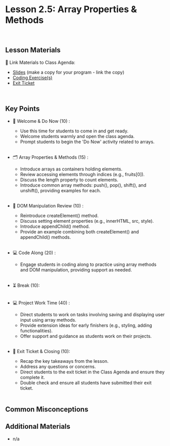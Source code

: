 # Lesson 2.5: Array Properties & Methods

<br>

## Lesson Materials

📖 Link Materials to Class Agenda:
- [Slides](https://docs.google.com/presentation/d/1wYANQD2JA2gTVMRLULc1urmvODDY5MaIKumgH7v6Npo/edit?usp=sharing) (make a copy for your program - link the copy)
- [Coding Exercise(s)]()
- [Exit Ticket](https://forms.gle/ytMjCNUCX6MmKXjP9)

<br>

## Key Points

- 👋 Welcome & Do Now (10) :
  - Use this time for students to come in and get ready.
  - Welcome students warmly and open the class agenda.
  - Prompt students to begin the 'Do Now' activity related to arrays.<br><br>
  
- 🗂️ Array Properties & Methods (15) :
  - Introduce arrays as containers holding elements.
  - Review accessing elements through indices (e.g., fruits[0]).
  - Discuss the length property to count elements.
  - Introduce common array methods: push(), pop(), shift(), and unshift(), providing examples for each.<br><br>

- 🔄 DOM Manipulation Review (10) :
  - Reintroduce createElement() method.
  - Discuss setting element properties (e.g., innerHTML, src, style).
  - Introduce appendChild() method.
  - Provide an example combining both createElement() and appendChild() methods.<br><br>

- 💻 Code Along (20) :
  - Engage students in coding along to practice using array methods and DOM manipulation, providing support as needed.<br><br>

- ⏳ Break (10):<br><br>

- 💻 Project Work Time (40) :
  - Direct students to work on tasks involving saving and displaying user input using array methods.
  - Provide extension ideas for early finishers (e.g., styling, adding functionalities).
  - Offer support and guidance as students work on their projects.<br><br>

- 👋 Exit Ticket & Closing (10):
  - Recap the key takeaways from the lesson.
  - Address any questions or concerns.
  - Direct students to the exit ticket in the Class Agenda and ensure they complete it.
  - Double check and ensure all students have submitted their exit ticket.<br><br>
  

## Common Misconceptions


## Additional Materials
- n/a
